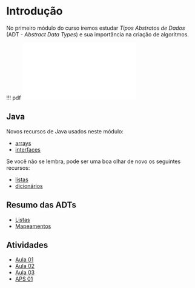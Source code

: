 # Introdução

No primeiro módulo do curso iremos estudar *Tipos Abstratos de Dados* (ADT - *Abstract Data Types*) e sua importância na criação de algoritmos.

!!! pdf
    ![](slides.pdf)


## Java

Novos recursos de Java usados neste módulo:

- [arrays](../00-java/arrays.md)
- [interfaces](../00-java/Interfaces.md)

Se você não se lembra, pode ser uma boa olhar de novo os seguintes recursos:

- [listas](../00-java/arraylist.md)
- [dicionários](../00-java/map.md)

## Resumo das ADTs

- [Listas](list.md)
- [Mapeamentos](map.md)

## Atividades

- [Aula 01](arrays-e-listas.md)
- [Aula 02](listas-e-dicionarios.md)
- [Aula 03](implementacoes-adt.md)
- [APS 01](aps.md)


